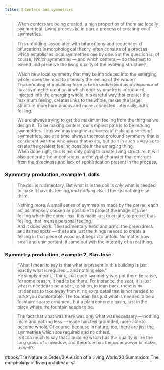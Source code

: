```yaml
---
title: 4 Centers and symmetries
---
```


> When centers are being created, a high proportion of them are locally symmetrical. Living process is, in part, a process of creating local symmetries.  

> This unfolding, associated with bifurcations and sequences of bifurcations in morphological theory, often consists of a process which establishes local symmetries one by one. But the question is, of course, *Which* symmetries — and which centers — do the most to extend and preserve the living quality of the evolving structure?  

> Which new local symmetry that may be introduced into the emerging whole, does the most to intensify the feeling of the whole?  
> The unfolding of a building form is to be understood as a sequence of local symmetry-creation in which each symmetry is introduced, injected into the emerging whole in a careful way that creates the maximum feeling, creates links to the whole, makes the larger structure more harmonious and more connected, internally, in its feeling.  

> We are always trying to get the maximum feeling from the thing as we design it. To be making centers, our simplest path is to be making symmetries. Thus we may imagine a process of making a series of symmetries, one at a time, always the most profound symmetry that is consistent with the wholeness that exists, but do it in such a way as to create the greatest feeling possible in the emerging thing.  
> When done right, this is not only going to create living structure. It will also generate the unconscious, archetypal character that emerges from the directness and lack of sophistication present in the process.  

### Symmetry production, example 1, dolls
> The doll is rudimentary. But what is in the doll is *only* what is needed to make it have its feeling, *and nothing else*. There is nothing else there.  

> Nothing more. A small series of symmetries made by the carver, each act as intensely chosen as possible to project the image of inner feeling which the carver has. It is made just to create, to project that feeling, that intense personal feeling.  
> And it does work. The rudimentary head and arms, the green dress, and its red spots — these are just the things needed to create a feeling in that piece of wood as it began to unfold. No matter how small and unimportant, it came out with the intensity of a real thing.  

### Symmetry production, example 2, San Jose
> “What I mean to say is that what is present in this building is just exactly what is required… and nothing else.”  
> He simply meant, I think, that each symmetry was put there because, for some reason, it had to be there. For instance, the seat, it is just what is needed to be a seat, to sit on, to lean back, there is no crudeness to take away from it, no extra detail that is not needed to make you comfortable. The fountain has just what is needed to be a fountain: sparse ornament, but a plain concrete basin, just in the place where the fountain needs to be.  

> The fact that what was there was *only* what was necessary — nothing more and nothing less — made him feel grounded, more able to become whole. Of course, because in nature, too, there are just the symmetries which are required and no others.  
> Is it too much to say that a building which has this quality is like the long grass of a meadow, and therefore has the same power to make us well?  

#book/The Nature of Order/3 A Vision of a Living World/20 Summation: The morphology of living architecture#